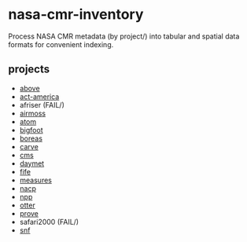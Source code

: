 # nasa-cmr-inventory

Process NASA CMR metadata (by project/) into tabular and spatial data formats for convenient indexing.

## projects

* [above](docs/above/)
* [act-america](docs/act-america/)
* afriser (FAIL/)
* [airmoss](docs/airmoss/)
* [atom](docs/atom/)
* [bigfoot](docs/bigfoot/)
* [boreas](docs/boreas/)
* [carve](docs/carve/)
* [cms](docs/cms/)
* [daymet](docs/daymet/)
* [fife](docs/fife/)
* [measures](docs/measures/)
* [nacp](docs/nacp/)
* [npp](docs/npp/)
* [otter](docs/otter/)
* [prove](docs/prove/)
* safari2000 (FAIL/)
* [snf](docs/snf/)
